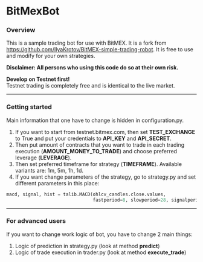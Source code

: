 # BitMexBot

### Overview
This is a sample trading bot for use with BitMEX. It is a fork from https://github.com/IlyaKrotov/BitMEX-simple-trading-robot. It is free to use and modify for your own strategies.

**Disclaimer: All persons who using this code do so at their own risk.**

**Develop on Testnet first!** \
Testnet trading is completely free and is identical to the live market.

---
### Getting started

Main information that one have to change is hidden in configuration.py.
1. If you want to start from testnet.bitmex.com, then set **TEST_EXCHANGE** to True and put your credentials to 
**API_KEY** and **API_SECRET**. 
2. Then put amount of contracts that you want to trade in each trading execution (**AMOUNT_MONEY_TO_TRADE**) 
and choose preferred leverage (**LEVERAGE**).
3. Then set preferred timeframe for strategy (**TIMEFRAME**). Available variants are: 1m, 5m, 1h, 1d.
4. If you want change parameters of the strategy, go to strategy.py and set different parameters in this place:
```python
macd, signal, hist = talib.MACD(ohlcv_candles.close.values,
                                fastperiod=8, slowperiod=28, signalperiod=9)
```

---

### For advanced users

If you want to change work logic of bot, you have to change 2 main things:

1. Logic of prediction in strategy.py (look at method **predict**)
2. Logic of trade execution in trader.py (look at method **execute_trade**)


